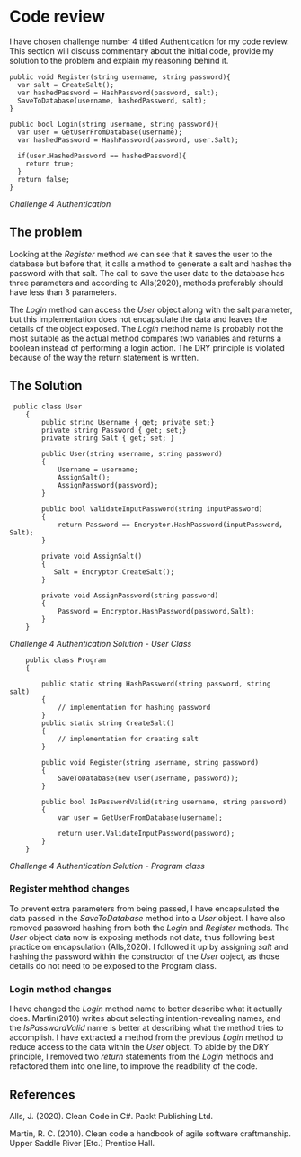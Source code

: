 # Code review
I have chosen challenge number 4 titled Authentication for my code review. This section will discuss commentary about the initial code, provide my solution to the problem and explain my reasoning behind it. 

```
public void Register(string username, string password){ 
  var salt = CreateSalt(); 
  var hashedPassword = HashPassword(password, salt); 
  SaveToDatabase(username, hashedPassword, salt); 
} 

public bool Login(string username, string password){ 
  var user = GetUserFromDatabase(username); 
  var hashedPassword = HashPassword(password, user.Salt); 

  if(user.HashedPassword == hashedPassword){ 
    return true; 
  } 
  return false; 
}
```
*Challenge 4 Authentication* 

## The problem
Looking at the *Register* method we can see that it saves the user to the database but before that, it calls a method to generate a salt and hashes the password with that salt. The call to save the user data to the database has three parameters and according to Alls(2020), methods preferably should have less than 3 parameters. 

The *Login* method can access the *User* object along with the salt parameter, but this implementation does not encapsulate the data and leaves the details of the object exposed.
The *Login* method name is probably not the most suitable as the actual method compares two variables and returns a boolean instead of performing a login action. 
The DRY principle is violated because of the way the return statement is written. 

## The Solution
```
 public class User
    {
        public string Username { get; private set;}
        private string Password { get; set;}
        private string Salt { get; set; }

        public User(string username, string password)
        {
            Username = username;
            AssignSalt();
            AssignPassword(password);
        }

        public bool ValidateInputPassword(string inputPassword)
        {
            return Password == Encryptor.HashPassword(inputPassword, Salt);
        }

        private void AssignSalt()
        {
           Salt = Encryptor.CreateSalt();
        }

        private void AssignPassword(string password)
        {
            Password = Encryptor.HashPassword(password,Salt);
        }
    }
```
*Challenge 4 Authentication Solution - User Class* 


```
    public class Program
    {

        public static string HashPassword(string password, string salt)
        {
            // implementation for hashing password
        }
        public static string CreateSalt()
        {
            // implementation for creating salt
        }

        public void Register(string username, string password)
        {
            SaveToDatabase(new User(username, password));
        }

        public bool IsPasswordValid(string username, string password)
        {
            var user = GetUserFromDatabase(username);

            return user.ValidateInputPassword(password);
        }
    }
```

*Challenge 4 Authentication Solution - Program class* 

### Register mehthod changes
To prevent extra parameters from being passed, I have encapsulated the data passed in the *SaveToDatabase* method into a *User* object. I have also removed password hashing from both the *Login* and *Register* methods. The *User* object data now is exposing methods not data, thus following best practice on encapsulation (Alls,2020). I followed it up by assigning *salt* and hashing the password within the constructor of the *User* object, as those details do not need to be exposed to the Program class.

### Login method changes
I have changed the *Login* method name to better describe what it actually does. Martin(2010) writes about selecting intention-revealing names, and the *IsPasswordValid* name is better at describing what the method tries to accomplish.
I have extracted a method from the previous *Login* method to reduce access to the data within the *User* object. 
To abide by the DRY principle, I removed two *return* statements from the *Login* methods and refactored them into one line, to improve the readbility of the code. 

## References
Alls, J. (2020). Clean Code in C#. Packt Publishing Ltd.

Martin, R. C. (2010). Clean code a handbook of agile software craftmanship. Upper Saddle River [Etc.] Prentice Hall.
‌